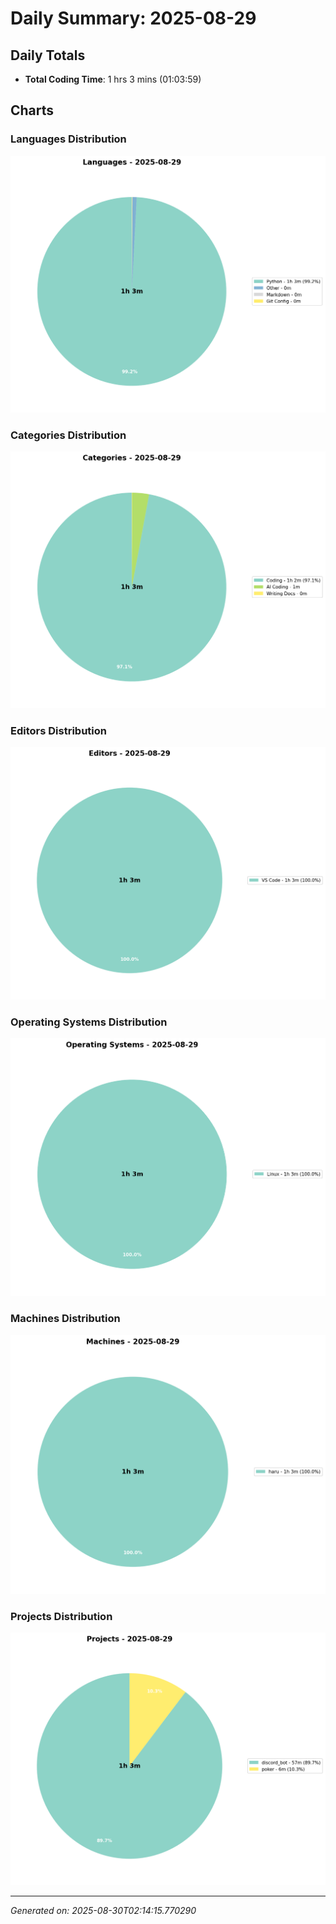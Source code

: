 # Daily Summary: 2025-08-29

## Daily Totals
- **Total Coding Time**: 1 hrs 3 mins (01:03:59)

## Charts

### Languages Distribution
![Languages](/charts/languages_-_2025-08-29.png)

### Categories Distribution
![Categories](/charts/categories_-_2025-08-29.png)

### Editors Distribution
![Editors](/charts/editors_-_2025-08-29.png)

### Operating Systems Distribution
![Operating Systems](/charts/operating_systems_-_2025-08-29.png)

### Machines Distribution
![Machines](/charts/machines_-_2025-08-29.png)

### Projects Distribution
![Projects](/charts/projects_-_2025-08-29.png)

---
*Generated on: 2025-08-30T02:14:15.770290*
